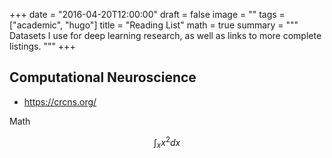 +++
date = "2016-04-20T12:00:00"
draft = false
image = ""
tags = ["academic", "hugo"]
title = "Reading List"
math = true
summary = """
Datasets I use for deep learning research, as well as links to more complete listings.
"""
+++

## Computational Neuroscience

- https://crcns.org/

Math

$$
\int_x x^2 dx
$$
